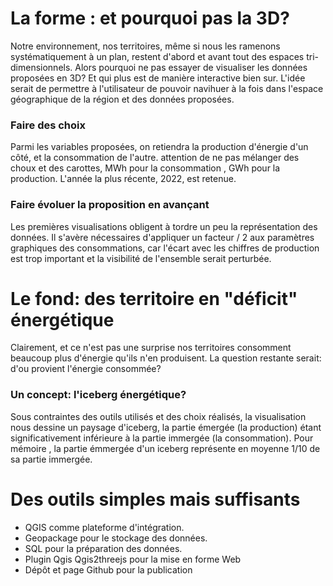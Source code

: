 # La forme : et pourquoi pas la 3D?

Notre environnement, nos territoires, même si nous les ramenons systématiquement à un plan, restent d'abord et avant tout des espaces tri-dimensionnels.
Alors pourquoi ne pas essayer de visualiser les données proposées en 3D? Et qui plus est de manière interactive bien sur.
L'idée serait de permettre à l'utilisateur de pouvoir navihuer à la fois dans l'espace géographique de la région et des données proposées.
### Faire des choix
Parmi les variables proposées, on retiendra la production d'énergie d'un côté, et la consommation de l'autre. attention de ne pas mélanger des choux et des carottes, MWh pour la consommation , GWh pour la production. L'année la plus récente, 2022, est retenue.

### Faire évoluer la proposition en avançant

Les premières visualisations obligent à tordre un peu la représentation des données. Il s'avère nécessaires d'appliquer un facteur / 2 aux paramètres graphiques des consommations, car l'écart avec les chiffres de production est trop important et la visibilité de l'ensemble serait perturbée.

# Le fond: des territoire en "déficit" énergétique
Clairement, et ce n'est pas une surprise nos territoires consomment beaucoup plus d'énergie qu'ils n'en produisent. La question restante serait: d'ou provient l'énergie consommée?
### Un concept: l'iceberg énergétique?
Sous contraintes des outils utilisés et des choix réalisés, la visualisation nous dessine un paysage d'iceberg, la partie émergée (la production) étant significativement inférieure à la partie immergée (la consommation). Pour mémoire , la partie émmergée d'un iceberg représente en moyenne 1/10 de sa partie immergée.

# Des outils simples mais suffisants
* QGIS comme plateforme d'intégration.
* Geopackage pour le stockage des données.
* SQL pour la préparation des données.
* Plugin Qgis Qgis2threejs pour la mise en forme Web
* Dépôt et page Github pour la publication